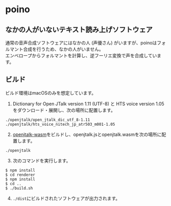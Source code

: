# poino

## なかの人がいないテキスト読み上げソフトウェア
通常の音声合成ソフトウェアにはなかの人 (声優さん) がいますが、poinoはフォルマント合成を行うため、なかの人がいません。  
エンベロープからフォルマントを計算し、逆フーリエ変換で声を合成しています。

## ビルド
ビルド環境はmacOSのみを想定しています。

1. Dictionary for Open JTalk version 1.11 (UTF-8) と HTS voice version 1.05 をダウンロード・展開し、次の場所に配置します。
```
./openjtalk/open_jtalk_dic_utf_8-1.11
./openjtalk/hts_voice_nitech_jp_atr503_m001-1.05
```

2. [openjtalk-wasm](https://github.com/KoharuYuzuki/openjtalk-wasm)をビルドし、openjtalk.jsとopenjtalk.wasmを次の場所に配置します。
```
./openjtalk
```

3. 次のコマンドを実行します。
```
$ npm install
$ cd renderer
$ npm install
$ cd ..
$ ./build.sh
```

4. `./dist`にビルドされたソフトウェアが出力されます。
